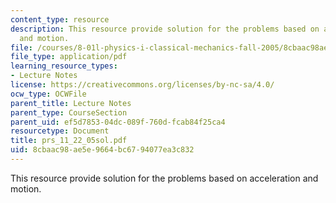 ```yaml
---
content_type: resource
description: This resource provide solution for the problems based on acceleration
  and motion.
file: /courses/8-01l-physics-i-classical-mechanics-fall-2005/8cbaac98ae5e9664bc6794077ea3c832_prs_11_22_05sol.pdf
file_type: application/pdf
learning_resource_types:
- Lecture Notes
license: https://creativecommons.org/licenses/by-nc-sa/4.0/
ocw_type: OCWFile
parent_title: Lecture Notes
parent_type: CourseSection
parent_uid: ef5d7853-04dc-089f-760d-fcab84f25ca4
resourcetype: Document
title: prs_11_22_05sol.pdf
uid: 8cbaac98-ae5e-9664-bc67-94077ea3c832
---
```

This resource provide solution for the problems based on acceleration and motion.